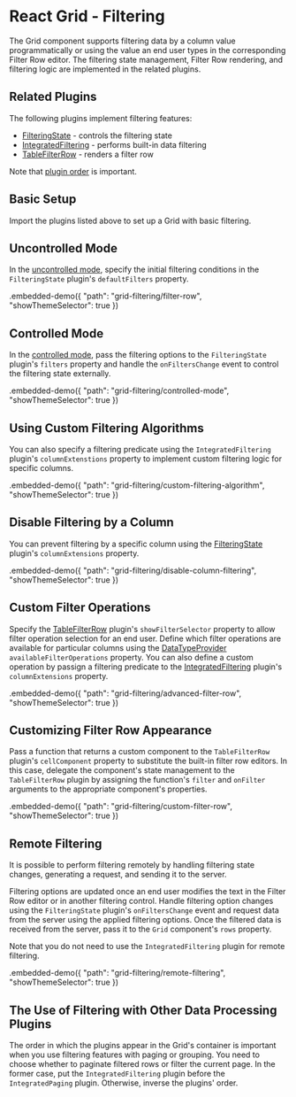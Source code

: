 # React Grid - Filtering

The Grid component supports filtering data by a column value programmatically or using the value an end user types in the corresponding Filter Row editor. The filtering state management, Filter Row rendering, and filtering logic are implemented in the related plugins.

## Related Plugins

The following plugins implement filtering features:

- [FilteringState](../reference/filtering-state.md) - controls the filtering state
- [IntegratedFiltering](../reference/integrated-filtering.md) - performs built-in data filtering
- [TableFilterRow](../reference/table-filter-row.md) - renders a filter row

Note that [plugin order](./plugin-overview.md#plugin-order) is important.

## Basic Setup

Import the plugins listed above to set up a Grid with basic filtering.

## Uncontrolled Mode

In the [uncontrolled mode](controlled-and-uncontrolled-modes.md), specify the initial filtering conditions in the `FilteringState` plugin's `defaultFilters` property.

.embedded-demo({ "path": "grid-filtering/filter-row", "showThemeSelector": true })

## Controlled Mode

In the [controlled mode](controlled-and-uncontrolled-modes.md), pass the filtering options to the `FilteringState` plugin's `filters` property and handle the `onFiltersChange` event to control the filtering state externally.

.embedded-demo({ "path": "grid-filtering/controlled-mode", "showThemeSelector": true })

## Using Custom Filtering Algorithms

You can also specify a filtering predicate using the `IntegratedFiltering` plugin's `columnExtenstions` property to implement custom filtering logic for specific columns.

.embedded-demo({ "path": "grid-filtering/custom-filtering-algorithm", "showThemeSelector": true })

## Disable Filtering by a Column

You can prevent filtering by a specific column using the [FilteringState](../reference/filtering-state.md) plugin's `columnExtensions` property.

.embedded-demo({ "path": "grid-filtering/disable-column-filtering", "showThemeSelector": true })

## Custom Filter Operations

Specify the [TableFilterRow](../reference/table-filter-row.md) plugin's `showFilterSelector` property to allow filter operation selection for an end user. Define which filter operations are available for particular columns using the [DataTypeProvider](../reference/data-type-provider.md) `availableFilterOperations` property. You can also define a custom operation by passign a filtering predicate to the [IntegratedFiltering](../reference/integrated-filtering.md) plugin's `columnExtensions` property.

.embedded-demo({ "path": "grid-filtering/advanced-filter-row", "showThemeSelector": true })

## Customizing Filter Row Appearance

Pass a function that returns a custom component to the `TableFilterRow` plugin's `cellComponent` property to substitute the built-in filter row editors. In this case, delegate the component's state management to the `TableFilterRow` plugin by assigning the function's `filter` and `onFilter` arguments to the appropriate component's properties.

.embedded-demo({ "path": "grid-filtering/custom-filter-row", "showThemeSelector": true })

## Remote Filtering

It is possible to perform filtering remotely by handling filtering state changes, generating a request, and sending it to the server.

Filtering options are updated once an end user modifies the text in the Filter Row editor or in another filtering control. Handle filtering option changes using the `FilteringState` plugin's `onFiltersChange` event and request data from the server using the applied filtering options. Once the filtered data is received from the server, pass it to the `Grid` component's `rows` property.

Note that you do not need to use the `IntegratedFiltering` plugin for remote filtering.

.embedded-demo({ "path": "grid-filtering/remote-filtering", "showThemeSelector": true })

## The Use of Filtering with Other Data Processing Plugins

The order in which the plugins appear in the Grid's container is important when you use filtering features with paging or grouping. You need to choose whether to paginate filtered rows or filter the current page. In the former case, put the `IntegratedFiltering` plugin before the `IntegratedPaging` plugin. Otherwise, inverse the plugins' order.
